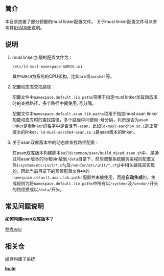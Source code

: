 ## 简介

本目录放置了部分预置的musl linker配置文件。
关于musl linker配置文件可以参考其[README](../ldso/README.md)说明。


## 说明

1.  musl linker加载的配置文件为：

    ```
    /etc/ld-musl-namespace-$ARCH.ini
    ```

    其中`$ARCH`为系统的CPU架构，比如`arm`或`aarch64`等。

2.  配置动态库查找路径：

    配置文件中`namespace.default.lib.paths`项用于指定musl linker加载动态库时的查找路径，多个路径中间使用`:`号分隔。

    配置文件中`namespace.default.asan.lib.paths`项用于指定musl asan linker加载动态库时的查找路径，多个路径中间使用`:`号分隔，判断是否为asan linker是看linker的名字中是否含有`-asan`，比如`ld-musl-aarch64.so.1`是正常版本的linker，`ld-musl-aarch64-asan.so.1`是asan版本的linker。

3.  关于asan双库版本中的动态库查找路径配置：

    在asan双库版本构建脚本`build/common/asan/build_mixed_asan.sh`中，是通过将asan版本的lib和bin放到`/data`目录下，然后调整系统服务进程的配置文件(`/system/etc/init/*.cfg`及`/vendor/etc/init/*.cfg`)中相关路径来实现的，因此当前目录下的预置配置文件中的`namespace.default.asan.lib.paths`配置并未被使用，而是**自动生成**的。生成规则为将`namespace.default.lib.paths`中所有以`/system/`及`/vendor/`开头的路径换成以`/data/`开头。


## 常见问题说明

**如何构建asan双库版本？**

[参考wiki](https://gitee.com/caoruihong/build/wikis)


## 相关仓

编译构建子系统

[**build**](https://gitee.com/openharmony/build)

